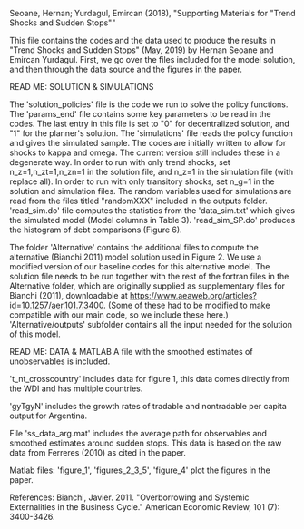 Seoane, Hernan; Yurdagul, Emircan (2018), "Supporting Materials for "Trend Shocks and Sudden Stops""



This file contains the codes and the data used to produce the results in "Trend Shocks and Sudden Stops" (May, 2019) by Hernan Seoane and Emircan Yurdagul.
First, we go over the files included for the model solution, and then through the data source and the figures in the paper.

READ ME: SOLUTION & SIMULATIONS

The 'solution_policies' file is the code we run to solve the policy functions. 
The 'params_end' file contains some key parameters to be read in the codes. The last entry in this file is set to "0" for decentralized solution, and "1" for the planner's solution.
The 'simulations' file reads the policy function and gives the simulated sample.
The codes are initially written to allow for shocks to kappa and omega. The current version still includes these in a degenerate way.
In order to run with only trend shocks, set n_z=1,n_zt=1,n_zn=1 in the solution file, and n_z=1 in the simulation file (with replace all).
In order to run with only transitory shocks, set n_g=1 in the solution and simulation files.
The random variables used for simulations are read from the files titled "randomXXX" included in the outputs folder.
'read_sim.do' file computes the statistics from the 'data_sim.txt' which gives the simulated model (Model columns in Table 3). 'read_sim_SP.do' produces the histogram of debt comparisons (Figure 6).

The folder 'Alternative' contains the additional files to compute the alternative (Bianchi 2011) model solution used in Figure 2. We use a modified version of our baseline codes for this alternative model. The solution file needs to be run together with the rest of the fortran files in the Alternative folder, which are originally supplied as supplementary files for Bianchi (2011), downloadable at https://www.aeaweb.org/articles?id=10.1257/aer.101.7.3400. (Some of these had to be modified to make compatible with our main code, so we include these here.)
'Alternative/outputs' subfolder contains all the input needed for the solution of this model.



READ ME: DATA & MATLAB
A file with the smoothed estimates of unobservables is included.

't_nt_crosscountry' includes data for figure 1, this data comes directly from the WDI and has multiple countries.

'gyTgyN' includes the growth rates of tradable and nontradable per capita output for Argentina.

File 'ss_data_arg.mat' includes the average path for observables and smoothed estimates around sudden stops. This data is based on the raw data from Ferreres (2010) as cited in the paper.

Matlab files: 'figure_1', 'figures_2_3_5', 'figure_4' plot the figures in the paper.

References:
Bianchi, Javier. 2011. "Overborrowing and Systemic Externalities in the Business Cycle." American Economic Review, 101 (7): 3400-3426.
